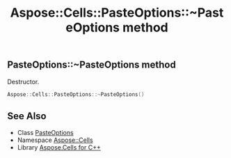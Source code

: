 ﻿---
title: Aspose::Cells::PasteOptions::~PasteOptions method
linktitle: ~PasteOptions
second_title: Aspose.Cells for C++ API Reference
description: 'Aspose::Cells::PasteOptions::~PasteOptions method. Destructor in C++.'
type: docs
weight: 200
url: /cpp/aspose.cells/pasteoptions/~pasteoptions/
---
## PasteOptions::~PasteOptions method


Destructor.

```cpp
Aspose::Cells::PasteOptions::~PasteOptions()
```

## See Also

* Class [PasteOptions](../)
* Namespace [Aspose::Cells](../../)
* Library [Aspose.Cells for C++](../../../)
